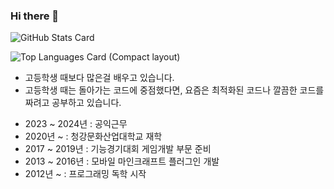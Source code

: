 ### Hi there 👋



![GitHub Stats Card](https://github-readme-stats-git-masterrstaa-rickstaa.vercel.app/api?username=Asyunelus&count_private=true&theme=dark)  
  
    
![Top Languages Card (Compact layout)](https://github-readme-stats-git-masterrstaa-rickstaa.vercel.app/api/top-langs/?username=Asyunelus&layout=compact&count_private=true&theme=dark)

- 고등학생 때보다 많은걸 배우고 있습니다.
- 고등학생 때는 돌아가는 코드에 중점했다면, 요즘은 최적화된 코드나 깔끔한 코드를 짜려고 공부하고 있습니다.

<!-- 👯 I’m looking to collaborate on ...-->
<!-- 🤔 I’m looking for help with ... -->
<!-- 💬 Ask me about ... -->
<!-- 📫 How to reach me: ...-->
<!--- 😄 Pronouns: ...-->
<!-- ⚡ Fun fact: ...-->

- 2023 ~ 2024년 : 공익근무
- 2020년 ~ : 청강문화산업대학교 재학
- 2017 ~ 2019년 : 기능경기대회 게임개발 부문 준비
- 2013 ~ 2016년 : 모바일 마인크래프트 플러그인 개발
- 2012년 ~ : 프로그래밍 독학 시작
